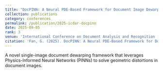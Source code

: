 ```yaml
---
title: "DocPINN: A Neural PDE-Based Framework for Document Image Dewarping (CCF C)"
collection: publications
category: conferences
permalink: /publication/2025-icdar-docpinn
date: 2025-09-05
rank: 3
venue: 'International Conference on Document Analysis and Recognition (ICDAR 2025)'
citation: 'Fan, G. (2025). DocPINN: A Neural PDE-Based Framework for Document Image Dewarping. In <i>International Conference on Document Analysis and Recognition 2025 (ICDAR 2025)</i>.'
---
```


A novel single-image document dewarping framework that leverages Physics-Informed Neural Networks (PINNs) to solve geometric distortions in document images.

